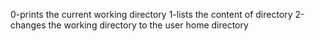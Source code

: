 0-prints the current working directory
1-lists the content of directory
2-changes the working directory to the user home directory
